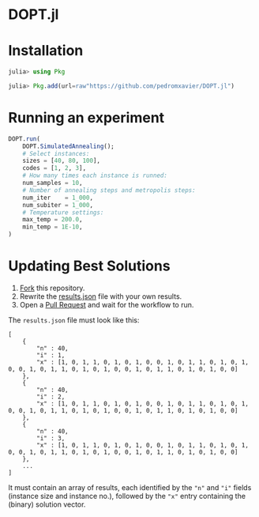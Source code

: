 # DOPT.jl

# Installation
```julia
julia> using Pkg

julia> Pkg.add(url=raw"https://github.com/pedromxavier/DOPT.jl")
```
# Running an experiment
```julia
DOPT.run(
    DOPT.SimulatedAnnealing();
    # Select instances:
    sizes = [40, 80, 100],
    codes = [1, 2, 3],
    # How many times each instance is runned:
    num_samples = 10,
    # Number of annealing steps and metropolis steps:
    num_iter    = 1_000,
    num_subiter = 1_000,
    # Temperature settings:
    max_temp = 200.0,
    min_temp = 1E-10,
)
```


# Updating Best Solutions
1. [Fork](https://github.com/pedromxavier/DOPT.jl/fork) this repository.
2. Rewrite the [results.json](./data/results/results.json) file with your own results.
3. Open a [Pull Request](https://github.com/pedromxavier/DOPT.jl/pulls) and wait for the workflow to run.

The `results.json` file must look like this:
```
[
    {
        "n" : 40,
        "i" : 1,
        "x" : [1, 0, 1, 1, 0, 1, 0, 1, 0, 0, 1, 0, 1, 1, 0, 1, 0, 1, 0, 0, 1, 0, 1, 1, 0, 1, 0, 1, 0, 0, 1, 0, 1, 1, 0, 1, 0, 1, 0, 0]
    },
    {
        "n" : 40,
        "i" : 2,
        "x" : [1, 0, 1, 1, 0, 1, 0, 1, 0, 0, 1, 0, 1, 1, 0, 1, 0, 1, 0, 0, 1, 0, 1, 1, 0, 1, 0, 1, 0, 0, 1, 0, 1, 1, 0, 1, 0, 1, 0, 0]
    },
    {
        "n" : 40,
        "i" : 3,
        "x" : [1, 0, 1, 1, 0, 1, 0, 1, 0, 0, 1, 0, 1, 1, 0, 1, 0, 1, 0, 0, 1, 0, 1, 1, 0, 1, 0, 1, 0, 0, 1, 0, 1, 1, 0, 1, 0, 1, 0, 0]
    },
    ...
]
```
It must contain an array of results, each identified by the `"n"` and `"i"` fields (instance size and instance no.), followed by the `"x"` entry containing the (binary) solution vector.

